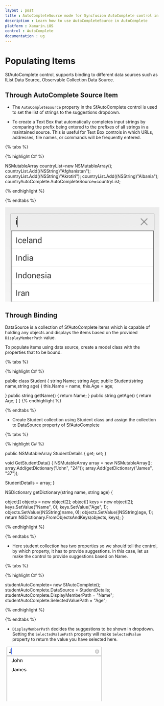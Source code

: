 ```yaml
---
layout : post
title : AutoCompleteSource mode for Syncfusion AutoComplete control in Xamarin.iOS
description : Learn how to use AutoCompleteSource in AutoComplete
platform : Xamarin.iOS 
control : AutoComplete
documentation : ug
---
```


# Populating Items

SfAutoComplete control, supports binding to different data sources such as IList Data Source, Observable Collection Data Source. 

## Through AutoComplete Source Item 

* The `AutoCompleteSource` property in the SfAutoComplete control is used to set the list of strings to the suggestions dropdown.

* To create a Text Box that automatically completes input strings by comparing the prefix being entered to the prefixes of all strings in a maintained source. This is useful for Text Box controls in which URLs, addresses, file names, or commands will be frequently entered.

{% tabs %}

{% highlight C# %}

NSMutableArray countryList=new NSMutableArray();
countryList.Add((NSString)"Afghanistan");
countryList.Add((NSString)"Akrotiri");
countryList.Add((NSString)"Albania"); 
countryAutoComplete.AutoCompleteSource=countryList;

{% endhighlight %}

{% endtabs %}

![](images/autocompletesource.png)

## Through Binding

DataSource is a collection of SfAutoComplete items which is capable of holding any objects and displays the items based on the provided `DisplayMemberPath` value.

To populate items using data source, create a model class with the properties that to be bound.

{% tabs %}

{% highlight C# %}

public class Student
{
string Name;
string Age;
public Student(string name,string age)
{
this.Name = name;
this.Age = age;

}
public string getName()
{
return Name;
}
public string getAge()
{
return Age;
}
}
{% endhighlight %}

{% endtabs %}

* Create Student collection using Student class and assign the collection to DataSource property of SfAutoComplete

{% tabs %}

{% highlight C# %}

public NSMutableArray StudentDetails
{
get;
set;
}

void GetStudentData()
{
NSMutableArray array = new NSMutableArray();
array.Add(getDictionary("John", "24"));
array.Add(getDictionary("James", "37"));

StudentDetails = array;
}

NSDictionary getDictionary(string name, string age)
{

object[] objects = new object[2];
object[] keys = new object[2];
keys.SetValue("Name", 0);
keys.SetValue("Age", 1);
objects.SetValue((NSString)name, 0);
objects.SetValue((NSString)age, 1);
return NSDictionary.FromObjectsAndKeys(objects, keys);
}

		
{% endhighlight %}

{% endtabs %}

* Here student collection has two properties so we should tell the control, by which property, it has to provide suggestions. In this case, let us make the control to provide suggestions based on Name.

{% tabs %}

{% highlight C# %}

studentAutoComplete= new SfAutoComplete();
studentAutoComplete.DataSource = StudentDetails;
studentAutoComplete.DisplayMemberPath = "Name";
studentAutoComplete.SelectedValuePath = "Age";

{% endhighlight %}

{% endtabs %}

* `DisplayMemberPath` decides the suggestions to be shown in dropdown. Setting the `SelectedValuePath` property will make `SelectedValue` property to return the value you have selected here. 

![](images/datasource.png)

